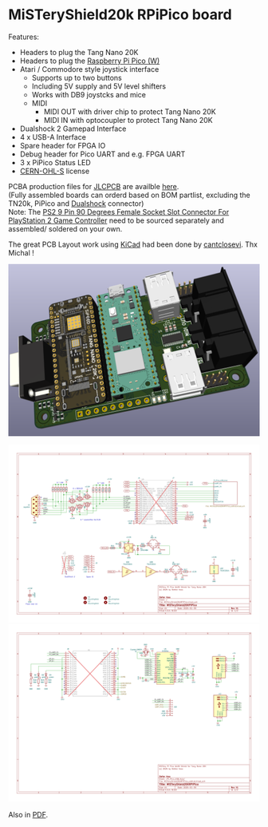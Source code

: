 # MiSTeryShield20k RPiPico board

Features:
* Headers to plug the Tang Nano 20K
* Headers to plug the [Raspberry Pi Pico (W)](https://www.raspberrypi.com/products/raspberry-pi-pico)
* Atari / Commodore style joystick interface
  * Supports up to two buttons
  * Including 5V supply and 5V level shifters
  * Works with DB9 joystcks and mice
  * MIDI
    * MIDI OUT with driver chip to protect Tang Nano 20K
    * MIDI IN with optocoupler to protect Tang Nano 20K
* Dualshock 2 Gamepad Interface
* 4 x USB-A Interface
* Spare header for FPGA IO
* Debug header for Pico UART and e.g. FPGA UART
* 3 x PiPico Status LED
* [CERN-OHL-S](https://cern-ohl.web.cern.ch/home) license

PCBA production files for [JLCPCB](https://jlcpcb.com) are availble [here](Fabrication).<br>
(Fully assembled boards can orderd based on BOM partlist, excluding the TN20k, PiPico and [Dualshock](/.assets/PS_connnector_female.png) connector)<br>
Note: The [PS2 9 Pin 90 Degrees Female Socket Slot Connector For PlayStation 2 Game Controller](https://www.aliexpress.com) need to be sourced separately and assembled/ soldered on your own.

The great PCB Layout work using [KiCad](https://www.kicad.org) had been done by [cantclosevi](https://github.com/cantclosevi). Thx Michal !

![RPiPico](miyteryshield20l_rpipico.png)

![PNG](MiSTeryShield20kRPiPico-1.png)<br>
![PNG](MiSTeryShield20kRPiPico-2.png)<br>

Also in [PDF](MiSTeryShield20kRPiPico.pdf).<br>
